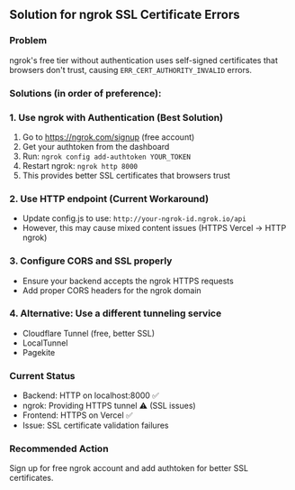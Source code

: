 ## Solution for ngrok SSL Certificate Errors

### Problem
ngrok's free tier without authentication uses self-signed certificates that browsers don't trust, causing `ERR_CERT_AUTHORITY_INVALID` errors.

### Solutions (in order of preference):

### 1. Use ngrok with Authentication (Best Solution)
1. Go to https://ngrok.com/signup (free account)
2. Get your authtoken from the dashboard
3. Run: `ngrok config add-authtoken YOUR_TOKEN`
4. Restart ngrok: `ngrok http 8000`
5. This provides better SSL certificates that browsers trust

### 2. Use HTTP endpoint (Current Workaround)
- Update config.js to use: `http://your-ngrok-id.ngrok.io/api`
- However, this may cause mixed content issues (HTTPS Vercel → HTTP ngrok)

### 3. Configure CORS and SSL properly
- Ensure your backend accepts the ngrok HTTPS requests
- Add proper CORS headers for the ngrok domain

### 4. Alternative: Use a different tunneling service
- Cloudflare Tunnel (free, better SSL)
- LocalTunnel
- Pagekite

### Current Status
- Backend: HTTP on localhost:8000 ✅
- ngrok: Providing HTTPS tunnel ⚠️ (SSL issues)
- Frontend: HTTPS on Vercel ✅
- Issue: SSL certificate validation failures

### Recommended Action
Sign up for free ngrok account and add authtoken for better SSL certificates.
